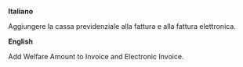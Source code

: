 **Italiano**

Aggiungere la cassa previdenziale alla fattura e alla fattura
elettronica.

**English**

Add Welfare Amount to Invoice and Electronic Invoice.
